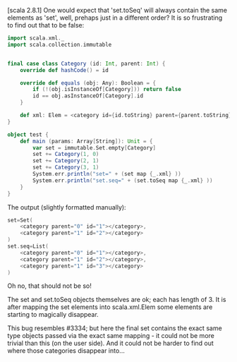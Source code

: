 [scala 2.8.1]
One would expect that 'set.toSeq' will always contain the same elements as 'set', well, prehaps just in a different order? It is so frustrating to find out that to be false:

```scala
import scala.xml._
import scala.collection.immutable


final case class Category (id: Int, parent: Int) {
	override def hashCode() = id

	override def equals (obj: Any): Boolean = {
		if (!(obj.isInstanceOf[Category])) return false
		id == obj.asInstanceOf[Category].id
	}

	def xml: Elem = <category id={id.toString} parent={parent.toString}/>
}

object test {
	def main (params: Array[String]): Unit = {
		var set = immutable.Set.empty[Category]
		set += Category(1, 0)
		set += Category(2, 1)
		set += Category(3, 1)
		System.err.println("set=" + (set map {_.xml} ))
		System.err.println("set.seq=" + (set.toSeq map {_.xml} ))
	}
}
```

The output (slightly formatted manually):
```scala
set=Set(
	<category parent="0" id="1"></category>,
	<category parent="1" id="2"></category>
)
set.seq=List(
	<category parent="0" id="1"></category>,
	<category parent="1" id="2"></category>,
	<category parent="1" id="3"></category>
)
```

Oh no, that should not be so!

The set and set.toSeq objects themselves are ok; each has length of 3. It is after mapping the set elements into scala.xml.Elem some elements are starting to magically disappear.

This bug resembles #3334; but here the final set contains the exact same type objects passed via the exact same mapping - it could not be more trivial than this (on the user side). And it could not be harder to find out where those categories disappear into...
